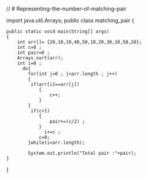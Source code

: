 // # Representing-the-number-of-matching-pair

import java.util.Arrays;
public class matching_pair {

	public static void main(String[] args)
	{
		int arr[]= {20,10,10,40,50,10,20,30,10,50,20};
		int c=0 ;
		int pair=0 ;
		Arrays.sort(arr);			
		int i=0 ;
		  do{
			for(int j=0 ; j<arr.length ; j++)
			{
			 if(arr[i]==arr[j])	 
				{
					c++;
				}
			}
			 if(c>1)
	    		{
    				pair+=(c/2) ;
				}
			      i+=c ;
				c=0;
			}while(i<arr.length);
		 
			System.out.println("Total pair :"+pair);	
	}	

}
